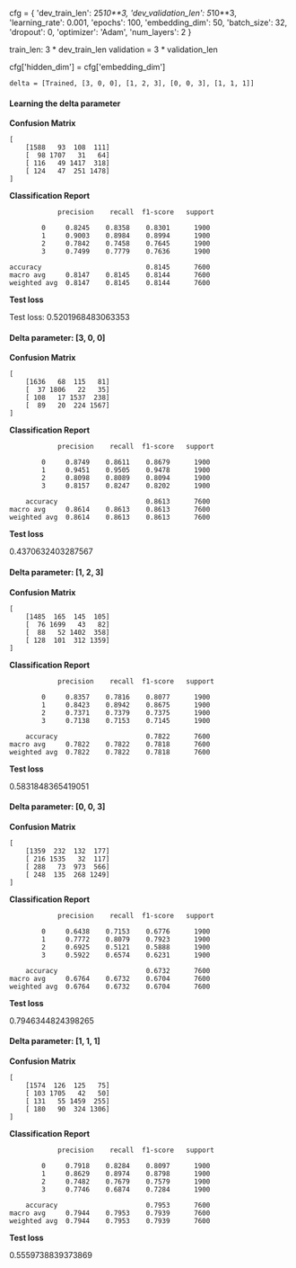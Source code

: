     
cfg = {
    'dev_train_len': 25*10**3,
    'dev_validation_len': 5*10**3,
    'learning_rate': 0.001,
    'epochs': 100,
    'embedding_dim': 50,
    'batch_size': 32,
    'dropout': 0,
    'optimizer': 'Adam',
    'num_layers': 2
}

train_len: 3 * dev_train_len
validation = 3 * validation_len

cfg['hidden_dim'] = cfg['embedding_dim']

    

    delta = [Trained, [3, 0, 0], [1, 2, 3], [0, 0, 3], [1, 1, 1]] 

#### Learning the delta parameter

**Confusion Matrix**

    [
        [1588   93  108  111]
        [  98 1707   31   64]
        [ 116   49 1417  318]
        [ 124   47  251 1478]
    ]

**Classification Report**

                precision    recall  f1-score   support

            0     0.8245    0.8358    0.8301      1900
            1     0.9003    0.8984    0.8994      1900
            2     0.7842    0.7458    0.7645      1900
            3     0.7499    0.7779    0.7636      1900

    accuracy                          0.8145      7600
    macro avg     0.8147    0.8145    0.8144      7600
    weighted avg  0.8147    0.8145    0.8144      7600

**Test loss**

Test loss: 0.5201968483063353

#### Delta parameter: [3, 0, 0]

**Confusion Matrix**

    [
        [1636   68  115   81]
        [  37 1806   22   35]
        [ 108   17 1537  238]
        [  89   20  224 1567]
    ]

**Classification Report**

                precision    recall  f1-score   support

            0     0.8749    0.8611    0.8679      1900
            1     0.9451    0.9505    0.9478      1900
            2     0.8098    0.8089    0.8094      1900
            3     0.8157    0.8247    0.8202      1900

        accuracy                      0.8613      7600
    macro avg     0.8614    0.8613    0.8613      7600
    weighted avg  0.8614    0.8613    0.8613      7600

**Test loss**

0.4370632403287567

#### Delta parameter: [1, 2, 3]

**Confusion Matrix**

    [
        [1485  165  145  105]
        [  76 1699   43   82]
        [  88   52 1402  358]
        [ 128  101  312 1359]
    ]

**Classification Report**

                precision    recall  f1-score   support

            0     0.8357    0.7816    0.8077      1900
            1     0.8423    0.8942    0.8675      1900
            2     0.7371    0.7379    0.7375      1900
            3     0.7138    0.7153    0.7145      1900

        accuracy                      0.7822      7600
    macro avg     0.7822    0.7822    0.7818      7600
    weighted avg  0.7822    0.7822    0.7818      7600

**Test loss**

0.5831848365419051

#### Delta parameter: [0, 0, 3]

**Confusion Matrix**

    [
        [1359  232  132  177]
        [ 216 1535   32  117]
        [ 288   73  973  566]
        [ 248  135  268 1249]
    ]

**Classification Report**

                precision    recall  f1-score   support

            0     0.6438    0.7153    0.6776      1900
            1     0.7772    0.8079    0.7923      1900
            2     0.6925    0.5121    0.5888      1900
            3     0.5922    0.6574    0.6231      1900

        accuracy                      0.6732      7600
    macro avg     0.6764    0.6732    0.6704      7600
    weighted avg  0.6764    0.6732    0.6704      7600

**Test loss**

0.7946344824398265

#### Delta parameter: [1, 1, 1]

**Confusion Matrix**

    [
        [1574  126  125   75]
        [ 103 1705   42   50]
        [ 131   55 1459  255]
        [ 180   90  324 1306]
    ]

**Classification Report**

                precision    recall  f1-score   support

            0     0.7918    0.8284    0.8097      1900
            1     0.8629    0.8974    0.8798      1900
            2     0.7482    0.7679    0.7579      1900
            3     0.7746    0.6874    0.7284      1900

        accuracy                      0.7953      7600
    macro avg     0.7944    0.7953    0.7939      7600
    weighted avg  0.7944    0.7953    0.7939      7600

**Test loss**

0.5559738839373869